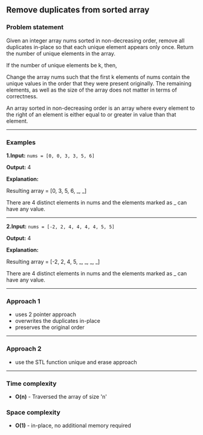 ## Remove duplicates from sorted array

### Problem statement
Given an integer array nums sorted in non-decreasing order, remove all duplicates in-place so that each unique element appears only once. Return the number of unique elements in the array.

If the number of unique elements be k, then,

Change the array nums such that the first k elements of nums contain the unique values in the order that they were present originally.
The remaining elements, as well as the size of the array does not matter in terms of correctness.

An array sorted in non-decreasing order is an array where every element to the right of an element is either equal to or greater in value than that element.

---

### Examples
**1.Input:** 
`nums = [0, 0, 3, 3, 5, 6]`

**Output:** 4

**Explanation:** 

Resulting array = [0, 3, 5, 6, _, _]

There are 4 distinct elements in nums and the elements marked as _ can have any value.

---

**2.Input:** 
`nums = [-2, 2, 4, 4, 4, 4, 5, 5]`

**Output:** 4

**Explanation:**

Resulting array = [-2, 2, 4, 5, _, _, _, _]

There are 4 distinct elements in nums and the elements marked as _ can have any value.

---

### Approach 1
- uses 2 pointer approach
- overwrites the duplicates in-place
- preserves the original order

--- 

### Approach 2
- use the STL function unique and erase approach

---

### Time complexity
 - **O(n)** - Traversed the array of size 'n'

### Space complexity
- **O(1)** - in-place, no additional memory required

